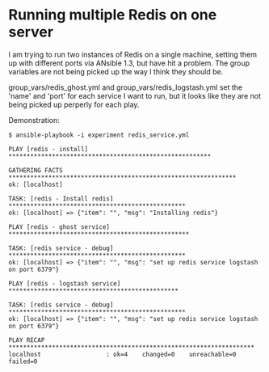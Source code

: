 # Running multiple Redis on one server

I am trying to run two instances of Redis on a single machine, setting them up
with different ports via ANsible 1.3, but have hit a problem.  The group variables
are not being picked up the way I think they should be.

group_vars/redis_ghost.yml and group_vars/redis_logstash.yml set the 'name' and 'port' 
for each service I want to run, but it looks like they are not being picked up
perperly for each play.

Demonstration:

    $ ansible-playbook -i experiment redis_service.yml
    
    PLAY [redis - install] ******************************************************** 
    
    GATHERING FACTS *************************************************************** 
    ok: [localhost]
    
    TASK: [redis - Install redis] ************************************************* 
    ok: [localhost] => {"item": "", "msg": "Installing redis"}
    
    PLAY [redis - ghost service] ************************************************** 
    
    TASK: [redis service - debug] ************************************************* 
    ok: [localhost] => {"item": "", "msg": "set up redis service logstash on port 6379"}
    
    PLAY [redis - logstash service] *********************************************** 
    
    TASK: [redis service - debug] ************************************************* 
    ok: [localhost] => {"item": "", "msg": "set up redis service logstash on port 6379"}
    
    PLAY RECAP ******************************************************************** 
    localhost                  : ok=4    changed=0    unreachable=0    failed=0   
    

